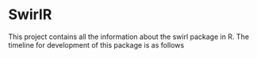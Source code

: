 # SwirlR
This project contains all the information about the swirl package in R.
The timeline for development of this package is as follows
